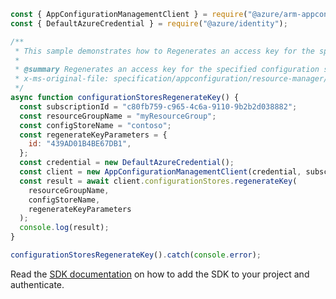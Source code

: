 ```javascript
const { AppConfigurationManagementClient } = require("@azure/arm-appconfiguration");
const { DefaultAzureCredential } = require("@azure/identity");

/**
 * This sample demonstrates how to Regenerates an access key for the specified configuration store.
 *
 * @summary Regenerates an access key for the specified configuration store.
 * x-ms-original-file: specification/appconfiguration/resource-manager/Microsoft.AppConfiguration/stable/2022-05-01/examples/ConfigurationStoresRegenerateKey.json
 */
async function configurationStoresRegenerateKey() {
  const subscriptionId = "c80fb759-c965-4c6a-9110-9b2b2d038882";
  const resourceGroupName = "myResourceGroup";
  const configStoreName = "contoso";
  const regenerateKeyParameters = {
    id: "439AD01B4BE67DB1",
  };
  const credential = new DefaultAzureCredential();
  const client = new AppConfigurationManagementClient(credential, subscriptionId);
  const result = await client.configurationStores.regenerateKey(
    resourceGroupName,
    configStoreName,
    regenerateKeyParameters
  );
  console.log(result);
}

configurationStoresRegenerateKey().catch(console.error);
```

Read the [SDK documentation](https://github.com/Azure/azure-sdk-for-js/blob/%40azure%2Farm-appconfiguration_3.0.0/sdk/appconfiguration/arm-appconfiguration/README.md) on how to add the SDK to your project and authenticate.
